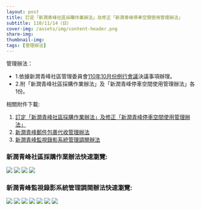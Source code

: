 ```yaml
---
layout: post
title: 訂定「新潤青峰社區採購作業辦法」及修正「新潤青峰停車空間使用管理辦法」
subtitle: 110/11/14（日）
cover-img: /assets/img/content-header.png
share-img: 
thumbnail-img:
tags: [管理辦法]
---
```


管理辦法：
- 1.依據新潤青峰社區管理委員會[110年10月份例行會議](https://bq01.github.io/2021-11-14-1-meeting/)決議事項辦理。
- 2.附「新潤青峰社區採購作業辦法」及「新潤青峰停車空間使用管理辦法」各1份。

相關附件下載:

1. [訂定「新潤青峰社區採購作業辦法」及修正「新潤青峰停車空間使用管理辦法」](../assets/post/20211114-2/訂定「新潤青峰社區採購作業辦法」及修正「新潤青峰停車空間使用管理辦法」.pdf)
2. [新潤青峰郵件包裹代收管理辦法](../assets/post/20211114-2/新潤青峰社區採購作業辦法.pdf)
3. [新潤青峰監視錄影系統管理調閱辦法](../assets/post/20211114-2/新潤青峰停車空間使用管理辦法.pdf)

### 新潤青峰社區採購作業辦法快速瀏覽:

![](../assets/post/20211114-2/community-purchasing-01.png)
![](../assets/post/20211114-2/community-purchasing-02.png)
![](../assets/post/20211114-2/community-purchasing-03.png)
![](../assets/post/20211114-2/community-purchasing-04.png)

### 新潤青峰監視錄影系統管理調閱辦法快速瀏覽:

![](../assets/post/20211114-2/parking-space-01.png)
![](../assets/post/20211114-2/parking-space-02.png)
![](../assets/post/20211114-2/parking-space-03.png)
![](../assets/post/20211114-2/parking-space-04.png)
![](../assets/post/20211114-2/parking-space-05.png)
![](../assets/post/20211114-2/parking-space-06.png)
![](../assets/post/20211114-2/parking-space-07.png)
